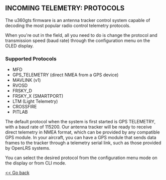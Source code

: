 ## INCOMING TELEMETRY: PROTOCOLS

The u360gts firmware is an antenna tracker control system capable of decoding the most popular radio control telemetry protocols.

When you're out in the field, all you need to do is change the protocol and transmission speed (baud rate) through the configuration menu on the OLED display.

### Supported Protocols

- MFD
- GPS_TELEMETRY (direct NMEA from a GPS device)
- MAVLINK (v1)
- RVOSD
- FRSKY_D
- FRSKY_X (SMARTPORT)
- LTM (Light Telemetry)
- CROSSFIRE
- PITLAB


The default protocol when the system is first started is GPS TELEMETRY, with a baud rate of 115200. Our antenna tracker will be ready to receive direct telemetry in NMEA format, which can be provided by any compatible GPS module. In your aircraft, you can have a GPS module that sends data frames to the tracker through a telemetry serial link, such as those provided by OpenLRS systems.

You can select the desired protocol from the configuration menu mode on the display or from CLI mode.

[<< Go back](README.md)
